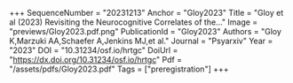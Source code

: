 +++
SequenceNumber = "20231213"
Anchor = "Gloy2023"
Title = "Gloy et al (2023) Revisiting the Neurocognitive Correlates of the..."
Image = "previews/Gloy2023.pdf.png"
PublicationId = "Gloy2023"
Authors = "Gloy K,Marzuki AA,Schaefer A,Jenkins MJ,et al."
Journal = "Psyarxiv"
Year = "2023"
DOI = "10.31234/osf.io/hrtgc"
DoiUrl = "https://dx.doi.org/10.31234/osf.io/hrtgc"
Pdf = "/assets/pdfs/Gloy2023.pdf"
Tags = ["preregistration"]
+++